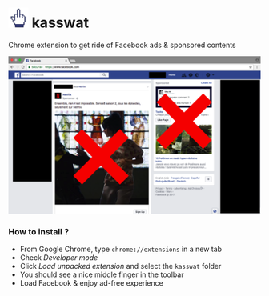 # <img src="icon.png" width="40"> kasswat
Chrome extension to get ride of Facebook ads &amp; sponsored contents

![Screenshot](screenshot.png)

### How to install ?

- From Google Chrome, type `chrome://extensions` in a new tab  
- Check *Developer mode*  
- Click *Load unpacked extension* and select the `kasswat` folder
- You should see a nice middle finger in the toolbar
- Load Facebook & enjoy ad-free experience
